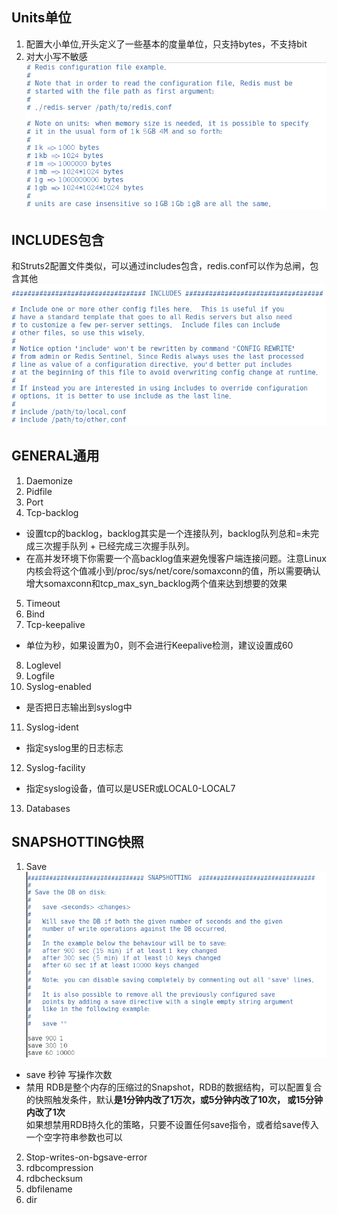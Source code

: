 
## Units单位
1. 配置大小单位,开头定义了一些基本的度量单位，只支持bytes，不支持bit
2. 对大小写不敏感
![](/img/redis-conf/redis-units.png)

## INCLUDES包含
和Struts2配置文件类似，可以通过includes包含，redis.conf可以作为总闸，包含其他
![](/img/redis-conf/redis-includes.png)

## GENERAL通用
1. Daemonize
2. Pidfile
3. Port
4. Tcp-backlog
- 设置tcp的backlog，backlog其实是一个连接队列，backlog队列总和=未完成三次握手队列 + 已经完成三次握手队列。<br>
- 在高并发环境下你需要一个高backlog值来避免慢客户端连接问题。注意Linux内核会将这个值减小到/proc/sys/net/core/somaxconn的值，所以需要确认增大somaxconn和tcp_max_syn_backlog两个值来达到想要的效果
5. Timeout
6. Bind
7. Tcp-keepalive
- 单位为秒，如果设置为0，则不会进行Keepalive检测，建议设置成60
8. Loglevel
9. Logfile
10. Syslog-enabled
- 是否把日志输出到syslog中
11. Syslog-ident
- 指定syslog里的日志标志
12. Syslog-facility
- 指定syslog设备，值可以是USER或LOCAL0-LOCAL7
13. Databases

## SNAPSHOTTING快照
1. Save
![](/img/redis-conf/redis-snapshotting.png)
- save 秒钟 写操作次数
- 禁用
RDB是整个内存的压缩过的Snapshot，RDB的数据结构，可以配置复合的快照触发条件，默认**是1分钟内改了1万次，或5分钟内改了10次， 或15分钟内改了1次**<br>
如果想禁用RDB持久化的策略，只要不设置任何save指令，或者给save传入一个空字符串参数也可以
2. Stop-writes-on-bgsave-error
3. rdbcompression
4. rdbchecksum
5. dbfilename
6. dir